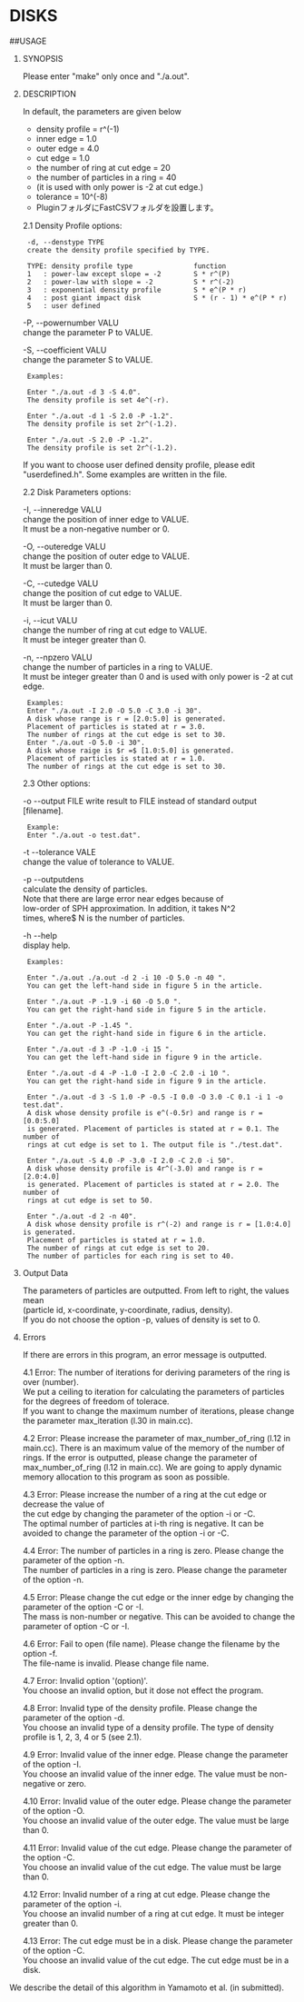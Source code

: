 # DISKS

##USAGE
1. SYNOPSIS  

	Please enter "make" only once and "./a.out".  
  
  
2. DESCRIPTION  
  
	In default, the parameters are given below  
	* density profile = r^(-1)  
	* inner edge = 1.0  
	* outer edge = 4.0  
	* cut   edge = 1.0  
	* the number of ring at cut edge = 20   
	* the number of particles in a ring = 40  
	* (it is used with only power is -2 at cut edge.)  
	* tolerance = 10^(-8)  
	* PluginフォルダにFastCSVフォルダを設置します。
  
	
	2.1 Density Profile options:  
	
		-d, --denstype TYPE  
		create the density profile specified by TYPE.  

		TYPE: density profile type               function  
		1   : power-law except slope = -2        S * r^(P)  
		2   : power-law with slope = -2          S * r^(-2)  
		3   : exponential density profile        S * e^(P * r)  
		4   : post giant impact disk             S * (r - 1) * e^(P * r)  
		5   : user defined  

	-P, --powernumber VALU  
		change the parameter P to VALUE.  

	-S, --coefficient VALU  
		change the parameter S to VALUE.  

		Examples:  
		
		Enter "./a.out -d 3 -S 4.0".  
		The density profile is set 4e^(-r).  
	
		Enter "./a.out -d 1 -S 2.0 -P -1.2".  
		The density profile is set 2r^(-1.2).  
	
		Enter "./a.out -S 2.0 -P -1.2".  
		The density profile is set 2r^(-1.2).  

	If you want to choose user defined density profile, please edit  
	"userdefined.h". Some examples are written in the file.  
	
	
	2.2 Disk Parameters options:  

	-I, --inneredge VALU  
		change the position of inner edge to VALUE.  
		It must be a non-negative number or 0.  

	-O, --outeredge VALU  
		change the position of outer edge to VALUE.  
		It must be larger than 0.  

	-C, --cutedge VALU  
		change the position of cut edge to VALUE.   
		It must be larger than 0.  

	-i, --icut VALU  
		change the number of ring at cut edge to VALUE.  
		It must be integer greater than 0.  

	-n, --npzero VALU  
		change the number of particles in a ring to VALUE.  
		It must be integer greater than 0 and is used with only power is -2 
		at cut edge.  

		Examples:  
		Enter "./a.out -I 2.0 -O 5.0 -C 3.0 -i 30".  
		A disk whose range is r = [2.0:5.0] is generated.  
		Placement of particles is stated at r = 3.0.  
		The number of rings at the cut edge is set to 30.  
		Enter "./a.out -O 5.0 -i 30".  
		A disk whose raige is $r =$ [1.0:5.0] is generated.  
		Placement of particles is stated at r = 1.0.  
		The number of rings at the cut edge is set to 30.  


	2.3 Other options:  
	 
	-o --output FILE
        	write result to FILE instead of standard output [filename].  
	
		Example:  
		Enter "./a.out -o test.dat".  

	-t --tolerance VALE  
		change the value of tolerance to VALUE.  
	
	-p --outputdens  
		calculate the density of particles.  
		Note that there are large error near edges because of   
		low-order of SPH approximation. In addition, it takes N^2  
		times, where$ N is the number of particles.  

	-h --help  
		display help.  

		Examples:  

		Enter "./a.out ./a.out -d 2 -i 10 -O 5.0 -n 40 ".  
		You can get the left-hand side in figure 5 in the article.  
		
		Enter "./a.out -P -1.9 -i 60 -O 5.0 ".  
		You can get the right-hand side in figure 5 in the article.  
		
		Enter "./a.out -P -1.45 ".  
		You can get the right-hand side in figure 6 in the article.  
		
		Enter "./a.out -d 3 -P -1.0 -i 15 ".  
		You can get the left-hand side in figure 9 in the article.  
	
		Enter "./a.out -d 4 -P -1.0 -I 2.0 -C 2.0 -i 10 ".  
		You can get the right-hand side in figure 9 in the article.  
	
		Enter "./a.out -d 3 -S 1.0 -P -0.5 -I 0.0 -O 3.0 -C 0.1 -i 1 -o test.dat".  
		A disk whose density profile is e^(-0.5r) and range is r = [0.0:5.0]  
		is generated. Placement of particles is stated at r = 0.1. The number of  
		rings at cut edge is set to 1. The output file is "./test.dat".  

		Enter "./a.out -S 4.0 -P -3.0 -I 2.0 -C 2.0 -i 50".  
		A disk whose density profile is 4r^(-3.0) and range is r = [2.0:4.0]  
		is generated. Placement of particles is stated at r = 2.0. The number of  
		rings at cut edge is set to 50.  
	
		Enter "./a.out -d 2 -n 40".  
		A disk whose density profile is r^(-2) and range is r = [1.0:4.0] is generated.  
		Placement of particles is stated at r = 1.0.  
		The number of rings at cut edge is set to 20.  
		The number of particles for each ring is set to 40.  


3. Output Data  

	The parameters of particles are outputted. From left to right, the values mean  
	(particle id, x-coordinate, y-coordinate, radius, density).  
	If you do not choose the option -p, values of density is set to 0.  
	


4. Errors  

	If there are errors in this program, an error message is outputted.  
	
	4.1 Error: The number of iterations for deriving parameters of the ring is over (number).  
	We put a ceiling to iteration for calculating the parameters of particles for the degrees 
	of freedom of tolerace.  
	If you want to change the maximum number of iterations, please change the parameter 
	max_iteration (l.30 in main.cc).
	
	4.2 Error: Please increase the parameter of max_number_of_ring (l.12 in main.cc).
	There is an maximum value of the memory of the number of rings. If the error is outputted, 
	please change the parameter of max_number_of_ring (l.12 in main.cc).
	We are going to apply dynamic memory allocation to this program as soon as possible.
	
	4.3 Error: Please increase the number of a ring at the cut edge or decrease the value of  
	the cut edge by changing the parameter of the option -i or -C.  
	The optimal number of particles at i-th ring is negative. It can be avoided to change the 
	parameter of the option -i or -C.  

	4.4 Error: The number of particles in a ring is zero. Please change the parameter of the option -n.  
	The number of particles in a ring is zero. Please change the parameter of the option -n.  
	
	4.5 Error: Please change the cut edge or the inner edge by changing the parameter of the option -C or -I.  
	The mass is non-number or negative. This can be avoided to change the parameter of option 
	-C or -I.  
		
	4.6 Error: Fail to open (file name). Please change the filename by the option -f.  
	The file-name is invalid. Please change file name.  
	
	4.7 Error: Invalid option '(option)'.  
	You choose an invalid option, but it dose not effect the program.  
	
	4.8 Error: Invalid type of the density profile. Please change the parameter of the option -d.  
	You choose an invalid type of a density profile. The type of density profile is 1, 2, 3, 4 or 5 (see 2.1).  
	
	4.9 Error: Invalid value of the inner edge. Please change the parameter of the option -I.  
	You choose an invalid value of the inner edge. The value must be non-negative or zero.  

	4.10 Error: Invalid value of the outer edge. Please change the parameter of the option -O.  
	You choose an invalid value of the outer edge. The value must be large than 0.  

	4.11 Error: Invalid value of the cut edge. Please change the parameter of the option -C.  
	You choose an invalid value of the cut edge. The value must be large than 0.  

	4.12 Error: Invalid number of a ring at cut edge. Please change the parameter of the option -i.  
	You choose an invalid number of a ring at cut edge. It must be integer greater than 0.  

	4.13 Error: The cut edge must be in a disk. Please change the parameter of the option -C.  
	You choose an invalid value of the cut edge. The cut edge must be in a disk.   

We describe the detail of this algorithm in Yamamoto et al. (in submitted).  


